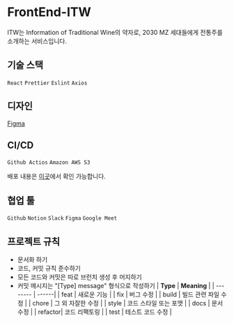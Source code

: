 # FrontEnd-ITW
ITW는 Information of Traditional Wine의 약자로, 2030 MZ 세대들에게 전통주를 소개하는 서비스입니다.

기술 스택
---
`React` `Prettier` `Eslint` `Axios`

디자인
---
[Figma](https://www.figma.com/file/5v64oL33VbbjKJl1ElUUyp/Untitled?node-id=19%3A60)

CI/CD
---
`Github Actios` `Amazon AWS S3`

배포 내용은 [이곳](http://depth-itw.s3-website.ap-northeast-2.amazonaws.com/)에서 확인 가능합니다.


협업 툴
---
`Github` `Notion` `Slack` `Figma` `Google Meet`

프로젝트 규칙
---
- 문서화 하기
- 코드, 커밋 규칙 준수하기
- 모든 코드와 커밋은 따로 브런치 생성 후 머지하기
- 커밋 메시지는 "[Type] message" 형식으로 작성하기
  | **Type** | **Meaning** |
  | -------- | ------|
  | feat    | 새로운 기능 |
  | fix     | 버그 수정 |
  | build   | 빌드 관련 파일 수정 |
  | chore   | 그 외 자잘한 수정 |
  | style   | 코드 스타일 또는 포맷 |
  | docs    | 문서 수정 |
  | refactor| 코드 리팩토링 |
  | test    | 테스트 코드 수정 |

